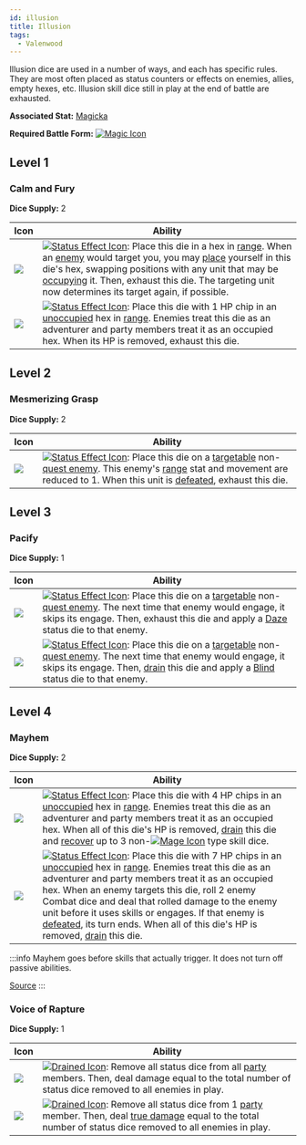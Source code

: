 ```yaml
---
id: illusion
title: Illusion
tags:
  - Valenwood
---
```


Illusion dice are used in a number of ways, and each has specific rules. They are most often placed as status counters or effects on enemies, allies, empty hexes, etc. Illusion skill dice still in play at the end of battle are exhausted.

**Associated Stat:** [Magicka](/docs/adventurer/stats/magicka)

**Required Battle Form:** [<img src="/icons/magic.svg" alt="Magic Icon" className="icon-svg" />](/docs/battles/battle-forms/magic)

## Level 1

### Calm and Fury

**Dice Supply:** 2

| Icon                                                                            | Ability                                                                                                                                                                                                                                                                                                                                                                                                                                                                                          |
| ------------------------------------------------------------------------------- | ------------------------------------------------------------------------------------------------------------------------------------------------------------------------------------------------------------------------------------------------------------------------------------------------------------------------------------------------------------------------------------------------------------------------------------------------------------------------------------------------ |
| <img src="/icons/skills/illusion/calm-and-fury-1.png" className="skill-icon" /> | [<img src="/icons/status-effect.svg" alt="Status Effect Icon" className="icon-svg" />](/docs/glossary/status-effect): Place this die in a hex in [range](/docs/glossary/range). When an [enemy](/docs/glossary/enemy) would target you, you may [place](/docs/glossary/move-or-place) yourself in this die's hex, swapping positions with any unit that may be [occupying](/docs/glossary/occupied) it. Then, exhaust this die. The targeting unit now determines its target again, if possible. |
| <img src="/icons/skills/illusion/calm-and-fury-2.png" className="skill-icon" /> | [<img src="/icons/status-effect.svg" alt="Status Effect Icon" className="icon-svg" />](/docs/glossary/status-effect): Place this die with 1 HP chip in an [unoccupied](/docs/glossary/occupied) hex in [range](/docs/glossary/range). Enemies treat this die as an adventurer and party members treat it as an occupied hex. When its HP is removed, exhaust this die.                                                                                                                           |

## Level 2

### Mesmerizing Grasp

**Dice Supply:** 2

| Icon                                                                              | Ability                                                                                                                                                                                                                                                                                                                                                                                 |
| --------------------------------------------------------------------------------- | --------------------------------------------------------------------------------------------------------------------------------------------------------------------------------------------------------------------------------------------------------------------------------------------------------------------------------------------------------------------------------------- |
| <img src="/icons/skills/illusion/mesmerizing-grasp.png" className="skill-icon" /> | [<img src="/icons/status-effect.svg" alt="Status Effect Icon" className="icon-svg" />](/docs/glossary/status-effect): Place this die on a [targetable](/docs/glossary/targetable) non-[quest enemy](/docs/glossary/quest-unit). This enemy's [range](/docs/glossary/range) stat and movement are reduced to 1. When this unit is [defeated](/docs/glossary/defeated), exhaust this die. |

## Level 3

### Pacify

**Dice Supply:** 1

| Icon                                                                     | Ability                                                                                                                                                                                                                                                                                                                                                                                                                      |
| ------------------------------------------------------------------------ | ---------------------------------------------------------------------------------------------------------------------------------------------------------------------------------------------------------------------------------------------------------------------------------------------------------------------------------------------------------------------------------------------------------------------------- |
| <img src="/icons/skills/illusion/pacify-1.png" className="skill-icon" /> | [<img src="/icons/status-effect.svg" alt="Status Effect Icon" className="icon-svg" />](/docs/glossary/status-effect): Place this die on a [targetable](/docs/glossary/targetable) non-[quest enemy](/docs/glossary/quest-unit). The next time that enemy would engage, it skips its engage. Then, exhaust this die and apply a [Daze](/docs/battles/status-effects/daze) status die to that enemy.                           |
| <img src="/icons/skills/illusion/pacify-2.png" className="skill-icon" /> | [<img src="/icons/status-effect.svg" alt="Status Effect Icon" className="icon-svg" />](/docs/glossary/status-effect): Place this die on a [targetable](/docs/glossary/targetable) non-[quest enemy](/docs/glossary/quest-unit). The next time that enemy would engage, it skips its engage. Then, [drain](/docs/glossary/drained) this die and apply a [Blind](/docs/battles/status-effects/blind) status die to that enemy. |

## Level 4

### Mayhem

**Dice Supply:** 2

| Icon                                                                     | Ability                                                                                                                                                                                                                                                                                                                                                                                                                                                                                                                                                                                                                     |
| ------------------------------------------------------------------------ | --------------------------------------------------------------------------------------------------------------------------------------------------------------------------------------------------------------------------------------------------------------------------------------------------------------------------------------------------------------------------------------------------------------------------------------------------------------------------------------------------------------------------------------------------------------------------------------------------------------------------- |
| <img src="/icons/skills/illusion/mayhem-1.png" className="skill-icon" /> | [<img src="/icons/status-effect.svg" alt="Status Effect Icon" className="icon-svg" />](/docs/glossary/status-effect): Place this die with 4 HP chips in an [unoccupied](/docs/glossary/occupied) hex in [range](/docs/glossary/range). Enemies treat this die as an adventurer and party members treat it as an occupied hex. When all of this die's HP is removed, [drain](/docs/glossary/drained) this die and [recover](/docs/glossary/recover) up to 3 non-[<img src="/icons/mage.svg" alt="Mage Icon" className="icon-svg" />](/docs/adventurer/skill-lines/mage) type skill dice.                                     |
| <img src="/icons/skills/illusion/mayhem-2.png" className="skill-icon" /> | [<img src="/icons/status-effect.svg" alt="Status Effect Icon" className="icon-svg" />](/docs/glossary/status-effect): Place this die with 7 HP chips in an [unoccupied](/docs/glossary/occupied) hex in [range](/docs/glossary/range). Enemies treat this die as an adventurer and party members treat it as an occupied hex. When an enemy targets this die, roll 2 enemy Combat dice and deal that rolled damage to the enemy unit before it uses skills or engages. If that enemy is [defeated](/docs/glossary/defeated), its turn ends. When all of this die's HP is removed, [drain](/docs/glossary/drained) this die. |

:::info
Mayhem goes before skills that actually trigger. It does not turn off passive abilities.

<a href="https://discord.com/channels/273472391403798528/734891265690304634/1332431687073796098" target="_blank">Source</a>
:::

### Voice of Rapture

**Dice Supply:** 1

| Icon                                                                               | Ability                                                                                                                                                                                                                                                                                               |
| ---------------------------------------------------------------------------------- | ----------------------------------------------------------------------------------------------------------------------------------------------------------------------------------------------------------------------------------------------------------------------------------------------------- |
| <img src="/icons/skills/illusion/voice-of-rapture-1.png" className="skill-icon" /> | [<img src="/icons/drained.svg" alt="Drained Icon" className="icon-svg" />](/docs/glossary/drained): Remove all status dice from all [party](/docs/glossary/party.md) members. Then, deal damage equal to the total number of status dice removed to all enemies in play.                              |
| <img src="/icons/skills/illusion/voice-of-rapture-2.png" className="skill-icon" /> | [<img src="/icons/drained.svg" alt="Drained Icon" className="icon-svg" />](/docs/glossary/drained): Remove all status dice from 1 [party](/docs/glossary/party) member. Then, deal [true damage](/docs/glossary/true-damage) equal to the total number of status dice removed to all enemies in play. |
